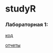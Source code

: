 # studyR

### Лабораторная 1:
[код](https://github.com/bolshakova-anna/studyR/tree/master/lab1)

[отчеты](https://github.com/bolshakova-anna/studyR/tree/master/ALL_HTML_REPORTS/lab1)
